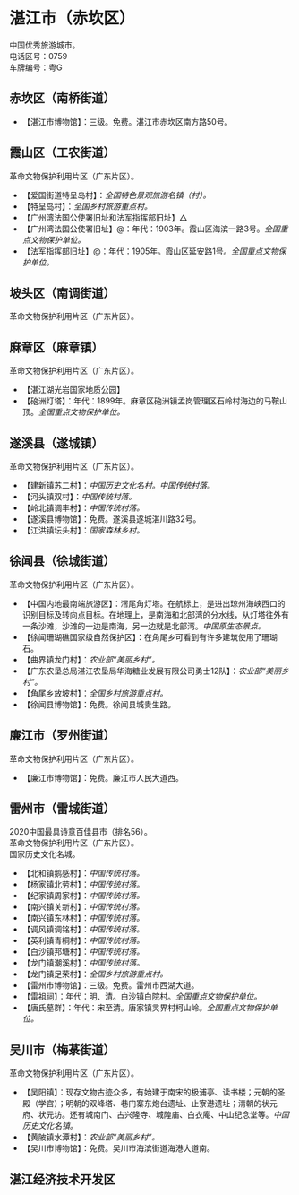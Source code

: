 # 湛江市（赤坎区）  
中国优秀旅游城市。  
电话区号：0759  
车牌编号：粤G  

## 赤坎区（南桥街道）  
* 【湛江市博物馆】：三级。免费。湛江市赤坎区南方路50号。  

## 霞山区（工农街道）  
革命文物保护利用片区（广东片区）。  
* 【爱国街道特呈岛村】：*全国特色景观旅游名镇（村）。*  
* 【特呈岛村】：*全国乡村旅游重点村。*  
* 【广州湾法国公使署旧址和法军指挥部旧址】△ 
* 【广州湾法国公使署旧址】@：年代：1903年。霞山区海滨一路3号。*全国重点文物保护单位。*    
* 【法军指挥部旧址】@：年代：1905年。霞山区延安路1号。*全国重点文物保护单位。*   

## 坡头区（南调街道）  
革命文物保护利用片区（广东片区）。    
  
## 麻章区（麻章镇）  
革命文物保护利用片区（广东片区）。  
* 【湛江湖光岩国家地质公园】  
* 【硇洲灯塔】：年代：1899年。麻章区硇洲镇孟岗管理区石岭村海边的马鞍山顶。*全国重点文物保护单位。*   

## 遂溪县（遂城镇）  
革命文物保护利用片区（广东片区）。  
* 【建新镇苏二村】：*中国历史文化名村。中国传统村落。*  
* 【河头镇双村】：*中国传统村落。*  
* 【岭北镇调丰村】：*中国传统村落。*  
* 【遂溪县博物馆】：免费。遂溪县遂城湛川路32号。  
* 【江洪镇坛头村】：*国家森林乡村。*    
  
## 徐闻县（徐城街道）  
革命文物保护利用片区（广东片区）。  
* 【中国内地最南端旅游区】：滘尾角灯塔。在航标上，是进出琼州海峡西口的识别目标及转向点目标。在地理上，是南海和北部湾的分水线，从灯塔往外有一条沙滩，沙滩的一边是南海，另一边就是北部湾。*中国原生态景点。*  
* 【徐闻珊瑚礁国家级自然保护区】：在角尾乡可看到有许多建筑使用了珊瑚石。  
* 【曲界镇龙门村】：*农业部“美丽乡村”。*  
* 【广东农垦总局湛江农垦局华海糖业发展有限公司勇士12队】：*农业部“美丽乡村”。*  
* 【角尾乡放坡村】：*全国乡村旅游重点村。*  
* 【徐闻县博物馆】：免费。徐闻县城贵生路。    
  
## 廉江市（罗州街道）  
革命文物保护利用片区（广东片区）。  
* 【廉江市博物馆】：免费。廉江市人民大道西。  

## 雷州市（雷城街道）  
2020中国最具诗意百佳县市（排名56）。  
革命文物保护利用片区（广东片区）。  
国家历史文化名城。  
* 【北和镇鹅感村】：*中国传统村落。*  
* 【杨家镇北劳村】：*中国传统村落。*  
* 【纪家镇周家村】：*中国传统村落。*  
* 【南兴镇关新村】：*中国传统村落。*  
* 【南兴镇东林村】：*中国传统村落。*  
* 【调风镇调铭村】：*中国传统村落。*  
* 【英利镇青桐村】：*中国传统村落。*  
* 【白沙镇邦塘村】：*中国传统村落。*  
* 【龙门镇潮溪村】：*中国传统村落。*  
* 【龙门镇足荣村】：*全国乡村旅游重点村。*  
* 【雷州市博物馆】：三级。免费。雷州市西湖大道。  
* 【雷祖祠】：年代：明、清。白沙镇白院村。*全国重点文物保护单位。*    
* 【唐氏墓群】：年代：宋至清。唐家镇灵界村柯山岭。*全国重点文物保护单位。*    
  
## 吴川市（梅菉街道）  
革命文物保护利用片区（广东片区）。  
* 【吴阳镇】：现存文物古迹众多，有始建于南宋的极浦亭、读书楼；元朝的圣殿（学宫）；明朝的双峰塔、巷门寨东炮台遗址、止寮港遗址；清朝的状元府、状元坊。还有城南门、古兴隆寺、城隍庙、白衣庵、中山纪念堂等。*中国历史文化名镇。*  
* 【黄陂镇水潭村】：*农业部“美丽乡村”。*  
* 【吴川市博物馆】：免费。吴川市海滨街道海港大道南。  

## 湛江经济技术开发区 